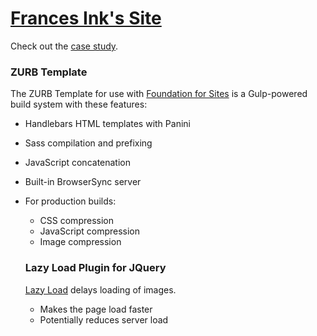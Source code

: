 # [Frances Ink's Site](https://frances.ink/) 

Check out the [case study](https://frances.ink/portfolio/frances-ink.html).

### ZURB Template

The ZURB Template for use with [Foundation for Sites](http://foundation.zurb.com/sites) is a Gulp-powered build system with these features:

- Handlebars HTML templates with Panini
- Sass compilation and prefixing
- JavaScript concatenation
- Built-in BrowserSync server
- For production builds:
  - CSS compression
  - JavaScript compression
  - Image compression

  ### Lazy Load Plugin for JQuery

  [Lazy Load](https://appelsiini.net/projects/lazyload/) delays loading of images.

  - Makes the page load faster
  - Potentially reduces server load